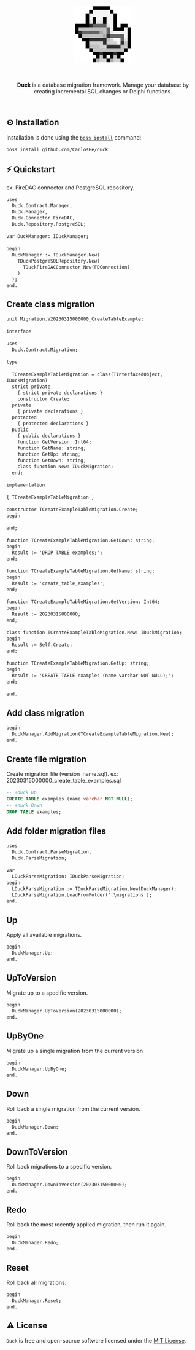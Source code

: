 <p align="center">
  <a href="https://github.com/CarlosHe/duck/blob/main/img/duck-logo.png">
    <img alt="Duck" height="150" src="https://github.com/CarlosHe/duck/blob/main/img/duck-logo.png">
  </a>  
</p><br>
<p align="center">
  <b>Duck</b> is a database migration framework. Manage your database by creating incremental SQL changes or Delphi functions.
</p><br>

## ⚙️ Installation
Installation is done using the [`boss install`](https://github.com/HashLoad/boss) command:
``` sh
boss install github.com/CarlosHe/duck
```

## ⚡️ Quickstart
ex: FireDAC connector and PostgreSQL repository.
```delphi
uses
  Duck.Contract.Manager,
  Duck.Manager,
  Duck.Connector.FireDAC,
  Duck.Repository.PostgreSQL;

var DuckManager: IDuckManager;

begin
  DuckManager := TDuckManager.New(
    TDuckPostgreSQLRepository.New(
      TDuckFireDACConnector.New(FDConnection)
    )
  );
end.
```

## Create class migration
```delphi
unit Migration.V20230315000000_CreateTableExample;

interface

uses
  Duck.Contract.Migration;

type

  TCreateExampleTableMigration = class(TInterfacedObject, IDuckMigration)
  strict private
    { strict private declarations }
    constructor Create;
  private
    { private declarations }
  protected
    { protected declarations }
  public
    { public declarations }
    function GetVersion: Int64;
    function GetName: string;
    function GetUp: string;
    function GetDown: string;
    class function New: IDuckMigration;
  end;

implementation

{ TCreateExampleTableMigration }

constructor TCreateExampleTableMigration.Create;
begin

end;

function TCreateExampleTableMigration.GetDown: string;
begin
  Result := 'DROP TABLE examples;';
end;

function TCreateExampleTableMigration.GetName: string;
begin
  Result := 'create_table_examples';
end;

function TCreateExampleTableMigration.GetVersion: Int64;
begin
  Result := 20230315000000;
end;

class function TCreateExampleTableMigration.New: IDuckMigration;
begin
  Result := Self.Create;
end;

function TCreateExampleTableMigration.GetUp: string;
begin
  Result := 'CREATE TABLE examples (name varchar NOT NULL);';
end;

end.
```

## Add class migration
```delphi
begin
  DuckManager.AddMigration(TCreateExampleTableMigration.New);
end.
```

## Create file migration
Create migration file (version_name.sql).
ex: 20230315000000_create_table_examples.sql
```sql
-- +duck Up
CREATE TABLE examples (name varchar NOT NULL);
-- +duck Down
DROP TABLE examples;
```

## Add folder migration files
```delphi
uses
  Duck.Contract.ParseMigration,
  Duck.ParseMigration;

var
  LDuckParseMigration: IDuckParseMigration;
begin
  LDuckParseMigration := TDuckParseMigration.New(DuckManager);
  LDuckParseMigration.LoadFromFolder('.\migrations');
end.
```

## Up
Apply all available migrations.
```delphi
begin
  DuckManager.Up;
end.
```

## UpToVersion
Migrate up to a specific version.
```delphi
begin
  DuckManager.UpToVersion(20230315000000);
end.
```

## UpByOne
Migrate up a single migration from the current version
```delphi
begin
  DuckManager.UpByOne;
end.
```

## Down
Roll back a single migration from the current version.
```delphi
begin
  DuckManager.Down;
end.
```

## DownToVersion
Roll back migrations to a specific version.
```delphi
begin
  DuckManager.DownToVersion(20230315000000);
end.
```

## Redo
Roll back the most recently applied migration, then run it again.
```delphi
begin
  DuckManager.Redo;
end.
```

## Reset
Roll back all migrations.
```delphi
begin
  DuckManager.Reset;
end.
```

## ⚠️ License

`Duck` is free and open-source software licensed under the [MIT License](https://github.com/CarlosHe/duck/blob/main/LICENSE). 
